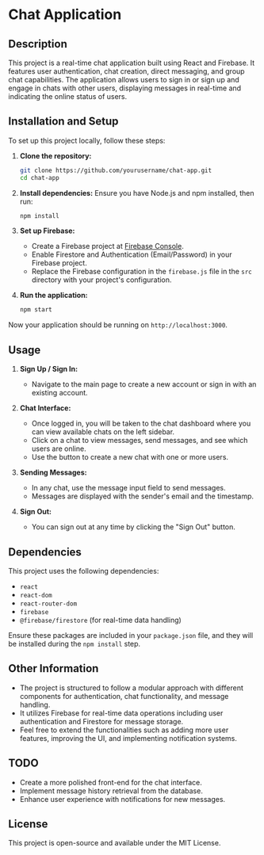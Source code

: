 # Chat Application

## Description

This project is a real-time chat application built using React and Firebase. It features user authentication, chat creation, direct messaging, and group chat capabilities. The application allows users to sign in or sign up and engage in chats with other users, displaying messages in real-time and indicating the online status of users.

## Installation and Setup

To set up this project locally, follow these steps:

1. **Clone the repository:**
   ```bash
   git clone https://github.com/yourusername/chat-app.git
   cd chat-app
   ```

2. **Install dependencies:**
   Ensure you have Node.js and npm installed, then run:
   ```bash
   npm install
   ```

3. **Set up Firebase:**
   - Create a Firebase project at [Firebase Console](https://console.firebase.google.com/).
   - Enable Firestore and Authentication (Email/Password) in your Firebase project.
   - Replace the Firebase configuration in the `firebase.js` file in the `src` directory with your project's configuration.

4. **Run the application:**
   ```bash
   npm start
   ```

Now your application should be running on `http://localhost:3000`.

## Usage

1. **Sign Up / Sign In:**
   - Navigate to the main page to create a new account or sign in with an existing account.

2. **Chat Interface:**
   - Once logged in, you will be taken to the chat dashboard where you can view available chats on the left sidebar.
   - Click on a chat to view messages, send messages, and see which users are online.
   - Use the button to create a new chat with one or more users.

3. **Sending Messages:**
   - In any chat, use the message input field to send messages.
   - Messages are displayed with the sender's email and the timestamp.

4. **Sign Out:**
   - You can sign out at any time by clicking the "Sign Out" button.

## Dependencies

This project uses the following dependencies:

- `react`
- `react-dom`
- `react-router-dom`
- `firebase`
- `@firebase/firestore` (for real-time data handling)

Ensure these packages are included in your `package.json` file, and they will be installed during the `npm install` step.

## Other Information

- The project is structured to follow a modular approach with different components for authentication, chat functionality, and message handling.
- It utilizes Firebase for real-time data operations including user authentication and Firestore for message storage.
- Feel free to extend the functionalities such as adding more user features, improving the UI, and implementing notification systems.

## TODO

- Create a more polished front-end for the chat interface.
- Implement message history retrieval from the database.
- Enhance user experience with notifications for new messages.

## License

This project is open-source and available under the MIT License.
